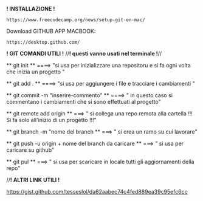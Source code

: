**! INSTALLAZIONE !**

    https://www.freecodecamp.org/news/setup-git-on-mac/

Download GITHUB APP MACBOOK:

    https://desktop.github.com/


**! GIT COMANDI UTILI !** 
//**! questi vanno usati nel terminale !**//

** git init ** ====> "si usa per inizializzare una repositoru e si fa ogni volta che inizia un progetto "

** git add . ** ====> "si usa per aggiungere i file e tracciare i cambiamenti "

** git commit -m "inserire-commento" ** ====> " in questo caso si commentano i cambiamenti che si sono effettuati al progetto"

** git remote add origin ** ===> " si collega una repo remota alla cartella !!! Si fa solo all'inizio di un progetto !!!"

** git branch -m "nome del branch ** ===> " si crea un ramo su cui lavorare"

** git push -u origin + nome del branch da caricare ** ===> " si usa per caricare su github"

** git pul ** ===> " si usa per scaricare in locale tutti gli aggiornamenti della repo"




//**! ALTRI LINK UTILI !**

https://gist.github.com/tesseslol/da62aabec74c4fed889ea39c95efc6cc